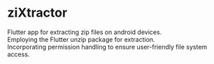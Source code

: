 # ziXtractor

Flutter app for extracting zip files on android devices.<br />
Employing the Flutter unzip package for extraction.<br />
Incorporating permission handling to ensure user-friendly file system access.
